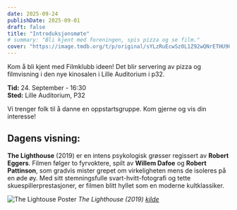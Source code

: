```yaml
---
date: 2025-09-24
publishDate: 2025-09-01
draft: false
title: "Introduksjonsmøte"
# summary: "Bli kjent med foreningen, spis pizza og se film."
cover: "https://image.tmdb.org/t/p/original/sYLzRuEcwSz0L1Z92wQNrETHU9O.jpg"
---
```



Kom å bli kjent med Filmklubb ideen! Det blir servering av pizza og filmvisning i den nye kinosalen i Lille Auditorium i p32.

<!--more-->

**Tid:** 24. September - 16:30  
**Sted:** Lille Auditorium, P32

Vi trenger folk til å danne en oppstartsgruppe. Kom gjerne og vis din interesse!

## Dagens visning:  
**The Lighthouse** (2019) er en intens psykologisk grøsser regissert av **Robert Eggers**. Filmen følger to fyrvoktere, spilt av **Willem Dafoe** og **Robert Pattinson**, som gradvis mister grepet om virkeligheten mens de isoleres på en øde øy. Med sitt stemningsfulle svart-hvitt-fotografi og tette skuespillerprestasjoner, er filmen blitt hyllet som en moderne kultklassiker.


![The Lightouse Poster](https://image.tmdb.org/t/p/original/ecL8h0R2fGypk8SPQW2aPbuhVL8.jpg)
*The Lighthouse (2019) [kilde](https://image.tmdb.org/t/p/original/ecL8h0R2fGypk8SPQW2aPbuhVL8.jpg)*